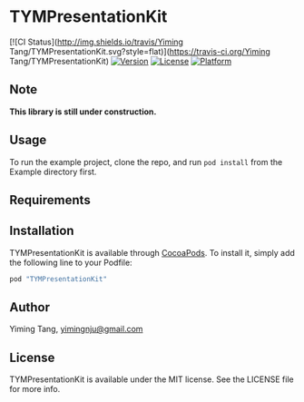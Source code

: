 # TYMPresentationKit

[![CI Status](http://img.shields.io/travis/Yiming Tang/TYMPresentationKit.svg?style=flat)](https://travis-ci.org/Yiming Tang/TYMPresentationKit)
[![Version](https://img.shields.io/cocoapods/v/TYMPresentationKit.svg?style=flat)](http://cocoapods.org/pods/TYMPresentationKit)
[![License](https://img.shields.io/cocoapods/l/TYMPresentationKit.svg?style=flat)](http://cocoapods.org/pods/TYMPresentationKit)
[![Platform](https://img.shields.io/cocoapods/p/TYMPresentationKit.svg?style=flat)](http://cocoapods.org/pods/TYMPresentationKit)

## Note

**This library is still under construction.**

## Usage

To run the example project, clone the repo, and run `pod install` from the Example directory first.

## Requirements

## Installation

TYMPresentationKit is available through [CocoaPods](http://cocoapods.org). To install
it, simply add the following line to your Podfile:

```ruby
pod "TYMPresentationKit"
```

## Author

Yiming Tang, yimingnju@gmail.com

## License

TYMPresentationKit is available under the MIT license. See the LICENSE file for more info.
